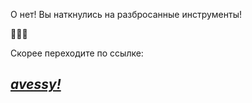 О нет! Вы наткнулись на разбросанные инструменты!

🧰🧰🧰

Скорее переходите по ссылке:
## *[avessy!](#main)*
